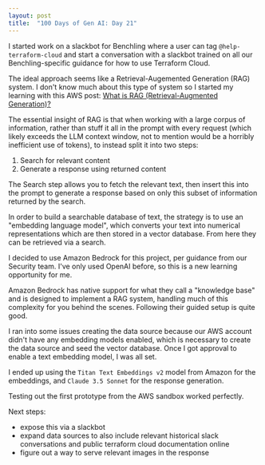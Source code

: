 ```yaml
---
layout: post
title:  "100 Days of Gen AI: Day 21"
---
```


I started work on a slackbot for Benchling where a user can tag `@help-terraform-cloud` and start a conversation with a slackbot trained on all our Benchling-specific guidance for how to use Terraform Cloud.

The ideal approach seems like a Retrieval-Augemented Generation (RAG) system. I don't know much about this type of system so I started my learning with this AWS post: [What is RAG (Retrieval-Augmented Generation)?](https://aws.amazon.com/what-is/retrieval-augmented-generation/)

The essential insight of RAG is that when working with a large corpus of information, rather than stuff it all in the prompt with every request (which likely exceeds the LLM context window, not to mention would be a horribly inefficient use of tokens), to instead split it into two steps:
1. Search for relevant content
2. Generate a response using returned content

The Search step allows you to fetch the relevant text, then insert this into the prompt to generate a response based on only this subset of information returned by the search.

In order to build a searchable database of text, the strategy is to use an "embedding language model", which converts your text into numerical representations which are then stored in a vector database. From here they can be retrieved via a search.

I decided to use Amazon Bedrock for this project, per guidance from our Security team. I've only used OpenAI before, so this is a new learning opportunity for me.

Amazon Bedrock has native support for what they call a "knowledge base" and is designed to implement a RAG system, handling much of this complexity for you behind the scenes. Following their guided setup is quite good.

I ran into some issues creating the data source because our AWS account didn't have any embedding models enabled, which is necessary to create the data source and seed the vector database. Once I got approval to enable a text embedding model, I was all set.

I ended up using the `Titan Text Embeddings v2` model from Amazon for the embeddings, and `Claude 3.5 Sonnet` for the response generation.

Testing out the first prototype from the AWS sandbox worked perfectly.

Next steps:
* expose this via a slackbot
* expand data sources to also include relevant historical slack conversations and public terraform cloud documentation online
* figure out a way to serve relevant images in the response
